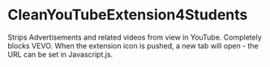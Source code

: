 # CleanYouTubeExtension4Students
Strips Advertisements and related videos from view in YouTube. Completely blocks VEVO. When the extension icon is pushed, a new tab will open - the URL can be set in Javascript.js. 
